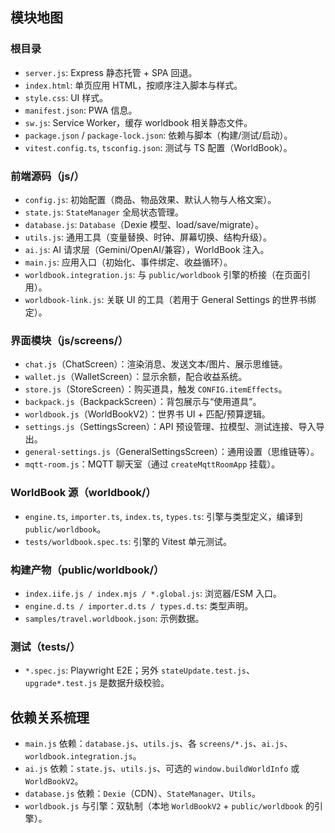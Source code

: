 ## 模块地图

### 根目录

- `server.js`: Express 静态托管 + SPA 回退。
- `index.html`: 单页应用 HTML，按顺序注入脚本与样式。
- `style.css`: UI 样式。
- `manifest.json`: PWA 信息。
- `sw.js`: Service Worker，缓存 worldbook 相关静态文件。
- `package.json` / `package-lock.json`: 依赖与脚本（构建/测试/启动）。
- `vitest.config.ts`, `tsconfig.json`: 测试与 TS 配置（WorldBook）。

### 前端源码（js/）

- `config.js`: 初始配置（商品、物品效果、默认人物与人格文案）。
- `state.js`: `StateManager` 全局状态管理。
- `database.js`: `Database`（Dexie 模型、load/save/migrate）。
- `utils.js`: 通用工具（变量替换、时钟、屏幕切换、结构升级）。
- `ai.js`: AI 请求层（Gemini/OpenAI/兼容），WorldBook 注入。
- `main.js`: 应用入口（初始化、事件绑定、收益循环）。
- `worldbook.integration.js`: 与 `public/worldbook` 引擎的桥接（在页面引用）。
- `worldbook-link.js`: 关联 UI 的工具（若用于 General Settings 的世界书绑定）。

### 界面模块（js/screens/）

- `chat.js`（ChatScreen）：渲染消息、发送文本/图片、展示思维链。
- `wallet.js`（WalletScreen）：显示余额，配合收益系统。
- `store.js`（StoreScreen）：购买道具，触发 `CONFIG.itemEffects`。
- `backpack.js`（BackpackScreen）：背包展示与“使用道具”。
- `worldbook.js`（WorldBookV2）：世界书 UI + 匹配/预算逻辑。
- `settings.js`（SettingsScreen）：API 预设管理、拉模型、测试连接、导入导出。
- `general-settings.js`（GeneralSettingsScreen）：通用设置（思维链等）。
- `mqtt-room.js`：MQTT 聊天室（通过 `createMqttRoomApp` 挂载）。

### WorldBook 源（worldbook/）

- `engine.ts`, `importer.ts`, `index.ts`, `types.ts`: 引擎与类型定义，编译到 `public/worldbook`。
- `tests/worldbook.spec.ts`: 引擎的 Vitest 单元测试。

### 构建产物（public/worldbook/）

- `index.iife.js / index.mjs / *.global.js`: 浏览器/ESM 入口。
- `engine.d.ts / importer.d.ts / types.d.ts`: 类型声明。
- `samples/travel.worldbook.json`: 示例数据。

### 测试（tests/）

- `*.spec.js`: Playwright E2E；另外 `stateUpdate.test.js`、`upgrade*.test.js` 是数据升级校验。

## 依赖关系梳理

- `main.js` 依赖：`database.js`、`utils.js`、各 `screens/*.js`、`ai.js`、`worldbook.integration.js`。
- `ai.js` 依赖：`state.js`、`utils.js`、可选的 `window.buildWorldInfo` 或 `WorldBookV2`。
- `database.js` 依赖：`Dexie`（CDN）、`StateManager`、`Utils`。
- `worldbook.js` 与引擎：双轨制（本地 `WorldBookV2` + `public/worldbook` 的引擎）。


